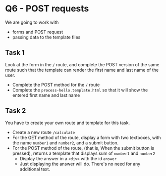 # Q6 - POST requests

We are going to work with 
* forms and POST request
* passing data to the template files

## Task 1
Look at the form in the `/` route, and complete the POST version of the same route such that the template can render the first name and last name of the user. 
* Complete the POST method for the `/` route
* Complete the `process-hello.template.html` so that it will show the entered first name and last name

## Task 2
You have to create your own route and template for this task.

* Create a new route `/calculate`
* For the GET method of the route, display a form with two textboxes, with the name `number1` and `number2`, and a submit button. 
* For the POST method of the route, (that is, When the submit button is pressed), returns a template that displays sum of `number1` and `number2` 
    * Display the answer in a `<div>` with the id `answer`
    * Just displaying the answer will do. There's no need for any additional text.